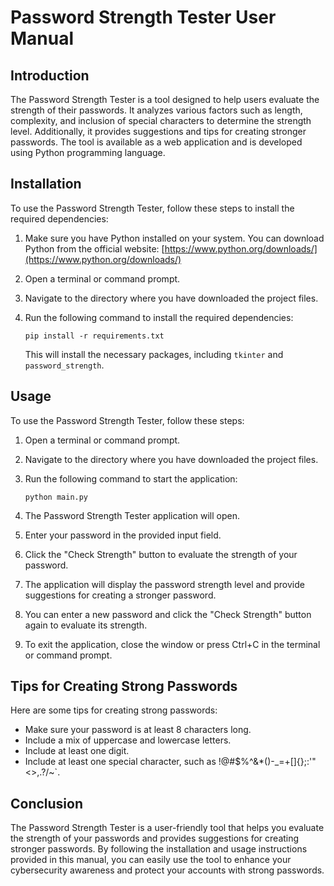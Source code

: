 # Password Strength Tester User Manual

## Introduction

The Password Strength Tester is a tool designed to help users evaluate the strength of their passwords. It analyzes various factors such as length, complexity, and inclusion of special characters to determine the strength level. Additionally, it provides suggestions and tips for creating stronger passwords. The tool is available as a web application and is developed using Python programming language.

## Installation

To use the Password Strength Tester, follow these steps to install the required dependencies:

1. Make sure you have Python installed on your system. You can download Python from the official website: [https://www.python.org/downloads/](https://www.python.org/downloads/)

2. Open a terminal or command prompt.

3. Navigate to the directory where you have downloaded the project files.

4. Run the following command to install the required dependencies:

   ```
   pip install -r requirements.txt
   ```

   This will install the necessary packages, including `tkinter` and `password_strength`.

## Usage

To use the Password Strength Tester, follow these steps:

1. Open a terminal or command prompt.

2. Navigate to the directory where you have downloaded the project files.

3. Run the following command to start the application:

   ```
   python main.py
   ```

4. The Password Strength Tester application will open.

5. Enter your password in the provided input field.

6. Click the "Check Strength" button to evaluate the strength of your password.

7. The application will display the password strength level and provide suggestions for creating a stronger password.

8. You can enter a new password and click the "Check Strength" button again to evaluate its strength.

9. To exit the application, close the window or press Ctrl+C in the terminal or command prompt.

## Tips for Creating Strong Passwords

Here are some tips for creating strong passwords:

- Make sure your password is at least 8 characters long.
- Include a mix of uppercase and lowercase letters.
- Include at least one digit.
- Include at least one special character, such as !@#$%^&*()-_=+[]{};:'"<>,.?/~`.

## Conclusion

The Password Strength Tester is a user-friendly tool that helps you evaluate the strength of your passwords and provides suggestions for creating stronger passwords. By following the installation and usage instructions provided in this manual, you can easily use the tool to enhance your cybersecurity awareness and protect your accounts with strong passwords.